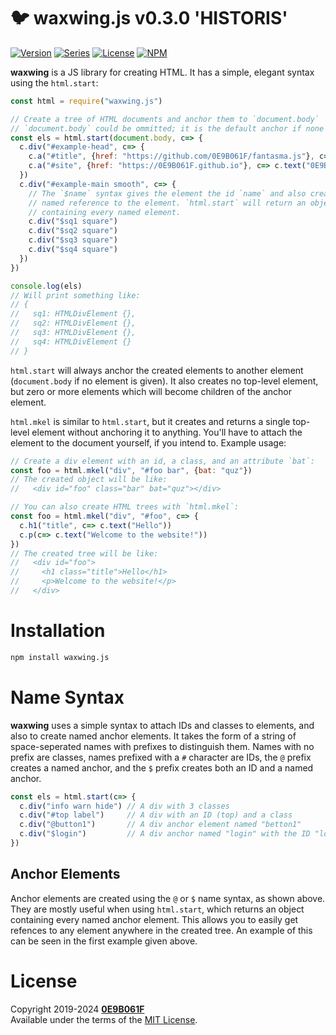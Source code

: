 # 🐦 **waxwing.js** v0.3.0 'HISTORIS'
[![Version][icon-ver]][repo]
[![Series][icon-ser]][repo]
[![License][icon-lic]][license]
[![NPM][icon-npm]][pkg]

**waxwing** is a JS library for creating HTML. It has a simple, elegant syntax using the `html.start`:

```js
const html = require("waxwing.js")

// Create a tree of HTML documents and anchor them to `document.body`
// `document.body` could be ommitted; it is the default anchor if none is given
const els = html.start(document.body, c=> {
  c.div("#example-head", c=> {
    c.a("#title", {href: "https://github.com/0E9B061F/fantasma.js"}, c=> c.text("FANTASMA.JS"))
    c.a("#site", {href: "https://0E9B061F.github.io"}, c=> c.text("0E9B061F.github.io"))
  })
  c.div("#example-main smooth", c=> {
    // The `$name` syntax gives the element the id `name` and also creates a
    // named reference to the element. `html.start` will return an object
    // containing every named element. 
    c.div("$sq1 square")
    c.div("$sq2 square")
    c.div("$sq3 square")
    c.div("$sq4 square")
  })
})

console.log(els)
// Will print something like:
// {
//   sq1: HTMLDivElement {},
//   sq2: HTMLDivElement {},
//   sq3: HTMLDivElement {},
//   sq4: HTMLDivElement {}
// }
```

`html.start` will always anchor the created elements to another element (`document.body` if no element is given). It also creates no top-level element, but zero or more elements which will become children of the anchor element.

`html.mkel` is similar to `html.start`, but it creates and returns a single top-level element without anchoring it to anything. You'll have to attach the element to the document yourself, if you intend to. Example usage:

```js
// Create a div element with an id, a class, and an attribute `bat`:
const foo = html.mkel("div", "#foo bar", {bat: "quz"})
// The created object will be like:
//   <div id="foo" class="bar" bat="quz"></div>

// You can also create HTML trees with `html.mkel`:
const foo = html.mkel("div", "#foo", c=> {
  c.h1("title", c=> c.text("Hello"))
  c.p(c=> c.text("Welcome to the website!"))
})
// The created tree will be like:
//   <div id="foo">
//     <h1 class="title">Hello</h1>
//     <p>Welcome to the website!</p>
//   </div>

```

# Installation

```sh
npm install waxwing.js
```

# Name Syntax

**waxwing** uses a simple syntax to attach IDs and classes to elements, and also to create named anchor elements. It takes the form of a string of space-seperated names with prefixes to distinguish them. Names with no prefix are classes, names prefixed with a `#` character are IDs, the `@` prefix creates a named anchor, and the `$` prefix creates both an ID and a named anchor.

```js
const els = html.start(c=> {
  c.div("info warn hide") // A div with 3 classes
  c.div("#top label")     // A div with an ID (top) and a class
  c.div("@button1")       // A div anchor element named "betton1"
  c.div("$login")         // A div anchor named "login" with the ID "login"
})
```

## Anchor Elements

Anchor elements are created using the `@` or `$` name syntax, as shown above. They are mostly useful when using `html.start`, which returns an object containing every named anchor element. This allows you to easily get refences to any element anywhere in the created tree. An example of this can be seen in the first example given above.

# License

Copyright 2019-2024 **[0E9B061F][gh]**<br/>
Available under the terms of the [MIT License][license].


[gh]:https://github.com/0E9B061F
[repo]:https://github.com/0E9B061F/waxwing.js
[license]:https://github.com/0E9B061F/waxwing.js/blob/master/LICENSE
[pkg]:https://www.npmjs.com/package/waxwing.js

[icon-ver]:https://img.shields.io/github/package-json/v/0E9B061F/waxwing.js.svg?style=flat-square&logo=github&color=%236e7fd2
[icon-ser]:https://img.shields.io/badge/dynamic/json?color=%236e7fd2&label=series&prefix=%27&query=series&suffix=%27&url=https%3A%2F%2Fraw.githubusercontent.com%2F0E9B061F%2Fwaxwing.js%2Fmaster%2Fpackage.json&style=flat-square
[icon-lic]:https://img.shields.io/github/license/0E9B061F/waxwing.js.svg?style=flat-square&color=%236e7fd2
[icon-npm]:https://img.shields.io/npm/v/waxwing.js.svg?style=flat-square&logo=npm&color=%23de2657
